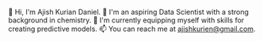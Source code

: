 
👋 Hi, I'm Ajish Kurian Daniel.
👀 I'm an aspiring Data Scientist with a strong background in chemistry.
🌱 I'm currently equipping myself with skills for creating predictive models.
📫 You can reach me at ajishkurien@gmail.com.

<!---
Danielajish/Danielajish is a ✨ special ✨ repository because its `README.md` (this file) appears on your GitHub profile.
You can click the Preview link to take a look at your changes.
--->
